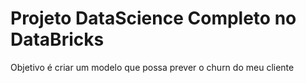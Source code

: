 # Projeto DataScience Completo no DataBricks
Objetivo é criar um modelo que possa prever o churn do meu cliente 
